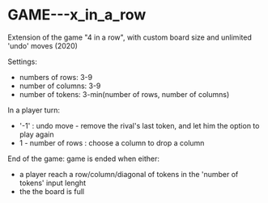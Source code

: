 # GAME---x_in_a_row
Extension of the game "4 in a row", with custom board size and unlimited 'undo' moves
(2020)

Settings:
- numbers of rows: 3-9
- number of columns: 3-9
- number of tokens: 3-min(number of rows, number of columns)

In a player turn:
- '-1' : undo move - remove the rival's last token, and let him the option to play again
- 1 - number of rows : choose a column to drop a column 

End of the game:
game is ended when either: 
- a player reach a row/column/diagonal of tokens in the 'number of tokens' input lenght 
- the the board is full 
